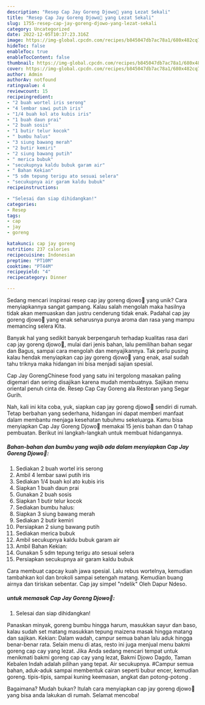 ```yaml
---
description: "Resep Cap Jay Goreng Djowo🍴 yang Lezat Sekali"
title: "Resep Cap Jay Goreng Djowo🍴 yang Lezat Sekali"
slug: 1755-resep-cap-jay-goreng-djowo-yang-lezat-sekali
category: Uncategorized
date: 2022-12-05T10:37:23.316Z
image: https://img-global.cpcdn.com/recipes/b845047db7ac78a1/680x482cq70/cap-jay-goreng-djowo-foto-resep-utama.jpg
hideToc: false
enableToc: true
enableTocContent: false
thumbnail: https://img-global.cpcdn.com/recipes/b845047db7ac78a1/680x482cq70/cap-jay-goreng-djowo-foto-resep-utama.jpg
cover: https://img-global.cpcdn.com/recipes/b845047db7ac78a1/680x482cq70/cap-jay-goreng-djowo-foto-resep-utama.jpg
author: Admin
authorAv: notfound
ratingvalue: 4
reviewcount: 15
recipeingredient:
- "2 buah wortel iris serong"
- "4 lembar sawi putih iris"
- "1/4 buah kol ato kubis iris"
- "1 buah daun prai"
- "2 buah sosis"
- "1 butir telur kocok"
- " bumbu halus"
- "3 siung bawang merah"
- "2 butir kemiri"
- "2 siung bawang putih"
- " merica bubuk"
- "secukupnya kaldu bubuk garam air"
- " Bahan Kekian"
- "5 sdm tepung terigu ato sesuai selera"
- "secukupnya air garam kaldu bubuk"
recipeinstructions:

- "Selesai dan siap dihidangkan!"
categories:
- Resep
tags:
- cap
- jay
- goreng

katakunci: cap jay goreng 
nutrition: 237 calories
recipecuisine: Indonesian
preptime: "PT10M"
cooktime: "PT44M"
recipeyield: "4"
recipecategory: Dinner

---
```





Sedang mencari inspirasi resep cap jay goreng djowo🍴 yang unik? Cara menyiapkannya sangat gampang. Kalau salah mengolah maka hasilnya tidak akan memuaskan dan justru cenderung tidak enak. Padahal cap jay goreng djowo🍴 yang enak seharusnya punya aroma dan rasa yang mampu memancing selera Kita.





Banyak hal yang sedikit banyak berpengaruh terhadap kualitas rasa dari cap jay goreng djowo🍴, mulai dari jenis bahan, lalu pemilihan bahan segar dan Bagus, sampai cara mengolah dan menyajikannya. Tak perlu pusing kalau hendak menyiapkan cap jay goreng djowo🍴 yang enak,      asal sudah tahu triknya maka hidangan ini bisa menjadi sajian spesial.














Cap Jay GorengChinese food yang satu ini tergolong masakan paling digemari dan sering disajikan karena mudah membuatnya. Sajikan menu oriental penuh cinta de. Resep Cap Cay Goreng ala Restoran yang Segar Gurih.






Nah, kali ini kita coba, yuk, siapkan cap jay goreng djowo🍴 sendiri di rumah. Tetap berbahan yang sederhana, hidangan ini dapat memberi manfaat dalam membantu menjaga kesehatan tubuhmu sekeluarga. Kamu bisa menyiapkan Cap Jay Goreng Djowo🍴 memakai 15 jenis bahan dan 0 tahap pembuatan. Berikut ini langkah-langkah untuk membuat hidangannya.

<!--inarticleads1-->

##### Bahan-bahan dan bumbu yang wajib ada dalam menyiapkan Cap Jay Goreng Djowo🍴:

1. Sediakan 2 buah wortel iris serong
1. Ambil 4 lembar sawi putih iris
1. Sediakan 1/4 buah kol ato kubis iris
1. Siapkan 1 buah daun prai
1. Gunakan 2 buah sosis
1. Siapkan 1 butir telur kocok
1. Sediakan  bumbu halus:
1. Siapkan 3 siung bawang merah
1. Sediakan 2 butir kemiri
1. Persiapkan 2 siung bawang putih
1. Sediakan  merica bubuk
1. Ambil secukupnya kaldu bubuk garam air
1. Ambil  Bahan Kekian:
1. Gunakan 5 sdm tepung terigu ato sesuai selera
1. Persiapkan secukupnya air garam kaldu bubuk


Cara membuat capcay kuah jawa spesial. Lalu rebus wortelnya, kemudian tambahkan kol dan brokoli sampai setengah matang. Kemudian buang airnya dan tiriskan sebentar. Cap jay simpel &#34;ndelik&#34; Oleh Dapur Ndeso. 

<!--inarticleads2-->

#####  untuk memasak Cap Jay Goreng Djowo🍴:


1. Selesai dan siap dihidangkan!

Panaskan minyak, goreng bumbu hingga harum, masukkan sayur dan baso, kalau sudah set matang masukkan tepung maizena masak hingga matang dan sajikan. Kekian: Dalam wadah, campur semua bahan lalu aduk hingga benar-benar rata. Selain menu di atas, resto ini juga menjual menu bakmi goreng cap cay yang lezat. Jika Anda sedang mencari tempat untuk menikmati bakmi goreng cap cay yang lezat, Bakmi Djowo Dagdo, Taman Kebalen Indah adalah pilihan yang tepat. Air secukupnya. #Campur semua bahan, aduk-aduk sampai membentuk cairan seperti bubur encer, kemudian goreng. tipis-tipis, sampai kuning keemasan, angkat dan potong-potong . 

Bagaimana? Mudah bukan? Itulah cara menyiapkan cap jay goreng djowo🍴 yang bisa anda lakukan di rumah. Selamat mencoba!
